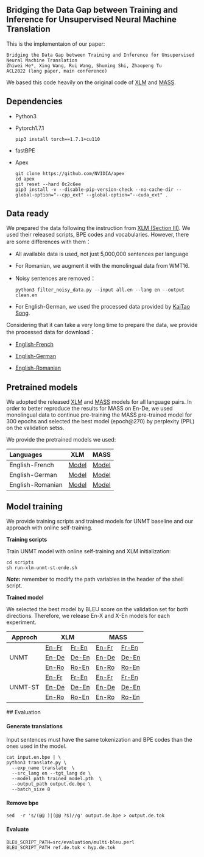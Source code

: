 ## Bridging the Data Gap between Training and Inference for Unsupervised Neural Machine Translation

This is the implementaion of our paper:

```
Bridging the Data Gap between Training and Inference for Unsupervised Neural Machine Translation
Zhiwei He*, Xing Wang, Rui Wang, Shuming Shi, Zhaopeng Tu
ACL2022 (long paper, main conference)
```

We based this code heavily on the original code of [XLM](https://github.com/facebookresearch/XLM) and [MASS](https://github.com/microsoft/MASS).

## Dependencies

* Python3

* Pytorch1.7.1

  ```shell
  pip3 install torch==1.7.1+cu110
  ```

* fastBPE

* Apex

  ```shell
  git clone https://github.com/NVIDIA/apex
  cd apex
  git reset --hard 0c2c6ee
  pip3 install -v --disable-pip-version-check --no-cache-dir --global-option="--cpp_ext" --global-option="--cuda_ext" .
  ```

## Data ready

We prepared the data following the instruction from [XLM (Section III)](https://github.com/facebookresearch/XLM/blob/main/README.md#iii-applications-supervised--unsupervised-mt). We used their released scripts, BPE codes and vocabularies. However, there are some differences with them：

* All available data is used, not just 5,000,000 sentences per language

* For Romanian, we augment it with the monolingual data from WMT16.

* Noisy sentences are removed：

  ```shell
  python3 filter_noisy_data.py --input all.en --lang en --output clean.en
  ```

* For English-German, we used the processed data provided by [KaiTao Song](https://github.com/StillKeepTry).

Considering that it can take a very long time to prepare the data, we provide the processed data for download：

* [English-French](https://drive.google.com/file/d/15OBlFMjuwkbaY47xWdPysMyfpB-CqVoC/view?usp=sharing)

* [English-German](https://drive.google.com/file/d/1W-ngJpUvfRwSmWAUR2GZejMHBlRCMjfS/view?usp=sharing)
* [English-Romanian](https://drive.google.com/file/d/1fTP7PIbebewoLZD1rShFManED9cMysrV/view?usp=sharing)

## Pretrained models

We adopted the released [XLM](https://github.com/facebookresearch/XLM) and [MASS](https://github.com/microsoft/MASS) models for all language pairs. In order to better reproduce the results for MASS on En-De, we used monolingual data to continue pre-training the MASS pre-trained model for 300 epochs and selected the best model (epoch@270) by perplexity (PPL) on the validation setss. 

We provide the pretrained models we used:

| Languages        |                             XLM                              |                             MASS                             |
| :--------------- | :----------------------------------------------------------: | :----------------------------------------------------------: |
| English-French   | [Model](https://dl.fbaipublicfiles.com/XLM/mlm_enfr_1024.pth) | [Model](https://modelrelease.blob.core.windows.net/mass/mass_enfr_1024.pth) |
| English-German   | [Model](https://dl.fbaipublicfiles.com/XLM/mlm_ende_1024.pth) | [Model](https://drive.google.com/file/d/13feylC1qFvG8kcNi-9JXVnzEYo0OouRK/view?usp=sharing) |
| English-Romanian | [Model](https://dl.fbaipublicfiles.com/XLM/mlm_enro_1024.pth) | [Model](https://modelrelease.blob.core.windows.net/mass/mass_enfr_1024.pth) |

## Model training

We provide training scripts and trained models for UNMT baseline and our approach with online self-training.

**Training scripts**

Train UNMT model with online self-training and XLM initialization:

```shell
cd scripts
sh run-xlm-unmt-st-ende.sh
```

***Note*:** remember to modify the path variables in the header of the shell script.

**Trained model**

We selected the best model by BLEU score on the validation set for both directions. Therefore, we release En-X and X-En models for each experiment.

<table>
<thead>
  <tr>
    <th>Approch</th>
    <th colspan="2">XLM</th>
    <th colspan="2">MASS</th>
  </tr>
</thead>
<tbody>
  <tr>
    <td rowspan="3">UNMT</td>
    <td><a href="https://drive.google.com/file/d/1nLmt9zpywKB6jufUCJJPjZlNdJEe1Fmb/view?usp=sharing">En-Fr</a></td><td> 
    <a href="https://drive.google.com/file/d/1IjLb_KEPYYtRUgJtp23qYjIfpVh0kM5X/view?usp=sharing">Fr-En</a></td>
    <td><a href="https://drive.google.com/file/d/1ptyrsi_d3NvznHNX2yR5pDBicyiu0rSI/view?usp=sharing">En-Fr</a></td><td> 
    <a href="https://drive.google.com/file/d/11QkkP736ZJePgCNp0F-2fckQ9t-acSXC/view?usp=sharing">Fr-En</a></td>
  </tr>
  <tr>
    <td><a href="https://drive.google.com/file/d/1TJc4nVNvCsDw-Intr3hVOSjk9_yYY8hk/view?usp=sharing">En-De</a></td><td> 
    <a href="https://drive.google.com/file/d/1kZu9kILPtMw9ULvvGRbWDM7tn0ocWvTj/view?usp=sharing">De-En</a></td>
    <td><a href="https://drive.google.com/file/d/1u-aUk9t2muO25Sot-XBP6uyY3SXY88b4/view?usp=sharing">En-De</a></td><td> 
    <a href="https://drive.google.com/file/d/1lU742bZD1jeMCOhPyXIOQ6lhQ1OgZ9JX/view?usp=sharing">De-En</a></td>
  </tr>
  <tr>
    <td><a href="https://drive.google.com/file/d/1D7z0V-8BNdKMQb1Ci_Pe4ru4lvn562t6/view?usp=sharing">En-Ro</a></td><td> 
    <a href="https://drive.google.com/file/d/10n2vOb543rNvIf1d9woDcFK7UxhTMCrV/view?usp=sharing">Ro-En</a></td>
    <td><a href="https://drive.google.com/file/d/11-Twma-XGrZjzlJCbUncQ6rbxtloD-Fx/view?usp=sharing">En-Ro</a></td><td> 
    <a href="https://drive.google.com/file/d/1H4VY4cvOnrvftmQb9Nn2dTIVz9VmTKEM/view?usp=sharing">Ro-En</a></td>
  </tr>
  <tr>
    <td rowspan="3">UNMT-ST</td>
    <td><a href="https://drive.google.com/file/d/1zH3c9Erf9YU3tSLTbzQTAIz_Cf944BsX/view?usp=sharing">En-Fr</a></td><td> 
    <a href="https://drive.google.com/file/d/1WMYUox0jZWGjshSDLdKzlBy5P0LMVdhi/view?usp=sharing">Fr-En</a></td>
    <td><a href="https://drive.google.com/file/d/190iFbUFJ9vgQPcwUqgNJdUthtLfyX9sM/view?usp=sharing">En-Fr</a></td><td> 
    <a href="https://drive.google.com/file/d/1CmCD4BxogK62C9aforhLPe5xVJ4wSXcv/view?usp=sharing">Fr-En</a></td>
  </tr>
  <tr>
    <td><a href="https://drive.google.com/file/d/1Iw5vPNav07k5th79C8JyrVKCvxzvD3x2/view?usp=sharing">En-De</a></td><td> 
    <a href="https://drive.google.com/file/d/1h9cjSm_2_fIxaiubcYzcFh7-Tqo0f1AV/view?usp=sharing">De-En</a></td>
    <td><a href="https://drive.google.com/file/d/1wBxucr4vQYO0rnE1X3tiX5UkBtmUjhLd/view?usp=sharing">En-De</a></td><td> 
    <a href="https://drive.google.com/file/d/11HA-pHGoHQ8MVI0h8nNbUuHDo7q11pkq/view?usp=sharing">De-En</a></td>
  </tr>
  <tr>
    <td><a href="https://drive.google.com/file/d/1IQwj5dVY50s1plBZsPYkrb6rYk3jXi7x/view?usp=sharing">En-Ro</a></td><td> 
    <a href="https://drive.google.com/file/d/1noiff7a3hstCE10b3Aoxytc6HeChX0Lf/view?usp=sharing">Ro-En</a></td>
    <td><a href="https://drive.google.com/file/d/1vJolxhkAWh1fo3B_emoL3NImblnJpbf7/view?usp=sharing">En-Ro</a></td><td> 
    <a href="https://drive.google.com/file/d/1zNbOo-3Li3j0f6Hq0NN0-9ThcA8e8l4j/view?usp=sharing">Ro-En</a></td>
  </tr>
</tbody>
</table>
## Evaluation

#### Generate translations

Input sentences must have the same tokenization and BPE codes than the ones used in the model.

```shell
cat input.en.bpe | \
python3 translate.py \
  --exp_name translate  \
  --src_lang en --tgt_lang de \
  --model_path trained_model.pth  \
  --output_path output.de.bpe \
  --batch_size 8
```

#### Remove bpe

```shell
sed  -r 's/(@@ )|(@@ ?$)//g' output.de.bpe > output.de.tok
```

#### Evaluate

```shell
BLEU_SCRIPT_PATH=src/evaluation/multi-bleu.perl
BLEU_SCRIPT_PATH ref.de.tok < hyp.de.tok
```
